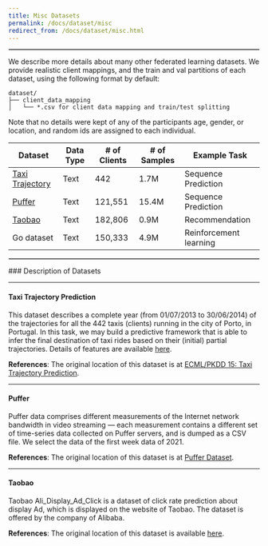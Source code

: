 ```yaml
---
title: Misc Datasets
permalink: /docs/dataset/misc
redirect_from: /docs/dataset/misc.html
---
```

<hr style="border:.8px solid silver"> 
 
We describe more details about many other federated learning datasets. We provide realistic client mappings, and the train and val partitions of each dataset, using the following format by default: 
```
dataset/
├── client_data_mapping
│   └── *.csv for client data mapping and train/test splitting
```


Note that no details were kept of any of the participants age, gender, or location, and random ids are assigned to each individual. 


| Dataset                                        | Data Type   |# of Clients  | # of Samples   | Example Task | 
|------------------------------------------------| ----------- | -----------  |  ----------- |   ----------- |
| [Taxi Trajectory](#taxi-trajectory-prediction) |   Text      |      442     |    1.7M       |   Sequence Prediction
| [Puffer](#puffer)                              |   Text      |     121,551  |   15.4M       |   Sequence Prediction
| [Taobao](#taobao)                              |   Text      |     182,806  |    0.9M       |   Recommendation
| Go dataset                                     |   Text      |     150,333  |    4.9M       |   Reinforcement learning


<hr style="border:.8px solid silver"> 
### Description of Datasets

---
#### Taxi Trajectory Prediction
This dataset describes a complete year (from 01/07/2013 to 30/06/2014) of the trajectories for all the 442 taxis (clients) running in the city of Porto, in Portugal. 
In this task, we may build a predictive framework that is able to infer the final destination of taxi rides based on their (initial) partial trajectories. Details of features are available [here](https://www.kaggle.com/c/pkdd-15-predict-taxi-service-trajectory-i/overview).

**References**:
The original location of this dataset is at [ECML/PKDD 15: Taxi Trajectory Prediction](https://www.kaggle.com/c/pkdd-15-predict-taxi-service-trajectory-i/overview).

---
#### Puffer
Puffer data comprises different measurements of the Internet network bandwidth in video streaming — each measurement contains a different set of time-series data collected on Puffer servers, and is dumped as a CSV file. We select the data of the first week data of 2021. 

**References**:
The original location of this dataset is at [Puffer Dataset](https://puffer.stanford.edu/data-description/).

---
#### Taobao

Taobao Ali_Display_Ad_Click is a dataset of click rate prediction about display Ad, which is displayed on the website of Taobao. The dataset is offered by the company of Alibaba. 

**References**:
The original location of this dataset is available [here](https://tianchi.aliyun.com/dataset/dataDetail?dataId=56).

